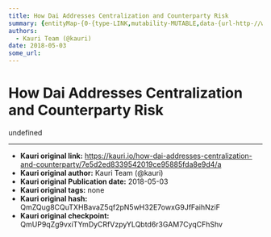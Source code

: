 ```yaml
---
title: How Dai Addresses Centralization and Counterparty Risk
summary: {entityMap-{0-{type-LINK,mutability-MUTABLE,data-{url-http-//www.independent.co.uk/news/business/news/hedge-funds-with-billions-tied-up-at-lehman-face-months-of-uncertainty-952586.html,data-href-http-//www.independent.co.uk/news/business/news/hedge-funds-with-billions-tied-up-at-lehman-face-months-of-uncertainty-952586.html,rel-noopener nofollow,target-_blank},1-{type-LINK,mutability-MUTABLE,data-{url-https-//dai.makerdao.com/,data-href-https-//dai.makerdao.com/,rel-nofollow noopener,target-_bla
authors:
  - Kauri Team (@kauri)
date: 2018-05-03
some_url: 
---
```


# How Dai Addresses Centralization and Counterparty Risk


undefined


---

- **Kauri original link:** https://kauri.io/how-dai-addresses-centralization-and-counterparty/7e5d2ed8339542019ce95885fda8e9d4/a
- **Kauri original author:** Kauri Team (@kauri)
- **Kauri original Publication date:** 2018-05-03
- **Kauri original tags:** none
- **Kauri original hash:** QmZQug8CQuTXHBavaZ5qf2pN5wH32E7owxG9JfFaihNziF
- **Kauri original checkpoint:** QmUP9qZg9vxiTYmDyCRfVzpyYLQbtd6r3GAM7CyqCFhShv




